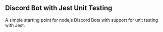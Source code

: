 ## Discord Bot with Jest Unit Testing

A simple starting point for nodejs Discord Bots with support for unit testing with Jest. 
